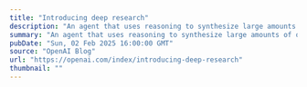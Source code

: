 ```yaml
---
title: "Introducing deep research"
description: "An agent that uses reasoning to synthesize large amounts of online information and complete multi-step research tasks for you. Available to Pro users today, Plus and Team next."
summary: "An agent that uses reasoning to synthesize large amounts of online information and complete multi-step research tasks for you. Available to Pro users today, Plus and Team next."
pubDate: "Sun, 02 Feb 2025 16:00:00 GMT"
source: "OpenAI Blog"
url: "https://openai.com/index/introducing-deep-research"
thumbnail: ""
---
```


